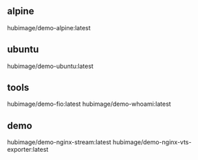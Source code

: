## alpine

hubimage/demo-alpine:latest

## ubuntu

hubimage/demo-ubuntu:latest

## tools

hubimage/demo-fio:latest
hubimage/demo-whoami:latest

## demo

hubimage/demo-nginx-stream:latest
hubimage/demo-nginx-vts-exporter:latest
